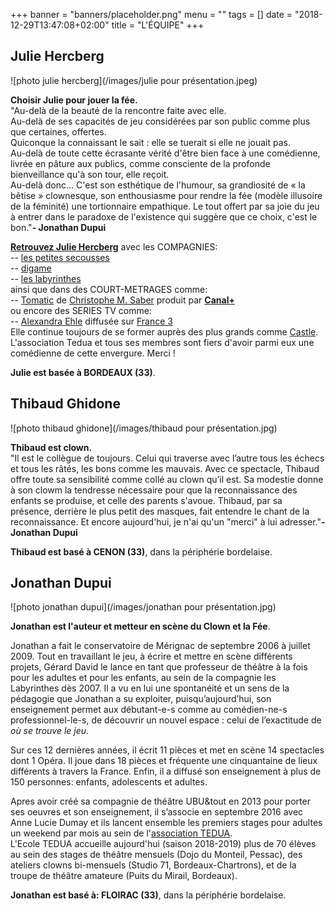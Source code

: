 +++
banner = "banners/placeholder.png"
menu = ""
tags = []
date = "2018-12-29T13:47:08+02:00"
title = "L'ÉQUIPE"
+++

## Julie Hercberg 

![photo julie hercberg](/images/julie pour présentation.jpeg)

**Choisir Julie pour jouer la fée.**<br>"Au-delà de la beauté de la rencontre faite avec elle.<br>Au-delà de ses capacités de jeu considérées par son public comme plus que certaines, offertes.<br>Quiconque la connaissant le sait : elle se tuerait si elle ne jouait pas.<br>Au-delà de toute cette écrasante vérité d'être bien face à une comédienne, livrée en pâture aux publics, comme consciente de la profonde bienveillance qu'à son tour, elle reçoit.<br>Au-delà donc... C'est son esthétique de l'humour, sa grandiosité de « la bêtise » clownesque, son enthousiasme pour rendre la fée (modèle illusoire de la féminité) une tortionnaire empathique. Le tout offert par sa joie du jeu à entrer dans le paradoxe de l'existence qui suggère que ce choix, c'est le bon."**- Jonathan Dupui**

**[Retrouvez Julie Hercberg](https://www.facebook.com/jherc.herc)** avec les COMPAGNIES:<br>
-- [les petites secousses](http://www.petitessecousses.fr/Les) <br>
-- [digame](http://www.compagniedigame.com)<br>
-- [les labyrinthes](https://www.facebook.com/leslabyrinthes/Les)<br>
ainsi que dans des COURT-METRAGES comme:<br>
-- [Tomatic](https://vimeo.com/279399629) de [Christophe M. Saber](https://www.christophemsaber.com/) produit par **[Canal+](https://www.mycanal.fr/chaines/canalplus)**<br>
ou encore des SERIES TV comme: <br>
-- [Alexandra Ehle](https://television.telerama.fr/tele/films/alexandra-ehle,123703876,videos.php) diffusée sur [France 3](https://www.france.tv/france-3/) <br>
Elle continue toujours de se former auprès des plus grands comme [Castle](https://www.itnewyork.org/it-new-york/Robert). 
<br>L'association Tedua et tous ses membres sont fiers d'avoir parmi eux une comédienne de cette envergure. Merci !

**Julie est basée à BORDEAUX (33)**.

## Thibaud Ghidone

![photo thibaud ghidone](/images/thibaud pour présentation.jpg)

**Thibaud est clown.**    
"Il est le collègue de toujours. Celui qui traverse avec l’autre tous les échecs et tous les râtés, les bons comme les mauvais. Avec ce spectacle, Thibaud offre toute sa sensibilité comme collé au clown qu’il est. Sa modestie donne à son clowm la tendresse nécessaire pour que la reconnaissance des enfants se produise, et celle des parents s'avoue. Thibaud, par sa présence, derrière le plus petit des masques, fait entendre le chant de la reconnaissance. Et encore aujourd'hui, je n'ai qu'un "merci" à lui adresser."**- Jonathan Dupui**

**Thibaud est basé à CENON (33)**, dans la périphérie bordelaise.

## Jonathan Dupui

![photo jonathan dupui](/images/jonathan pour présentation.jpg)

**Jonathan est l'auteur et metteur en scène du Clown et la Fée**.

Jonathan a fait le conservatoire de Mérignac de septembre 2006 à juillet 2009. Tout en travaillant le jeu, à écrire et mettre en scène différents projets, Gérard David le lance en tant que professeur de théâtre à la fois pour les adultes et pour les enfants, au sein de la compagnie les Labyrinthes dès 2007.
Il a vu en lui une spontanéité et un sens de la pédagogie que Jonathan a su exploiter, puisqu’aujourd’hui, son enseignement permet aux débutant-e-s comme au comédien-ne-s professionnel-le-s, de découvrir un nouvel espace : celui de l’exactitude de *où se trouve le jeu*.

Sur ces 12 dernières années, il écrit 11 pièces et met en scène 14 spectacles dont 1 Opéra. Il joue dans 18 pièces et fréquente une cinquantaine de lieux différents à travers la France. Enfin, il a diffusé son enseignement à plus de 150 personnes: enfants, adolescents et adultes.

Apres avoir créé sa compagnie de théâtre UBU&tout en 2013 pour porter ses oeuvres et son enseignement, il s’associe en septembre 2016 avec Anne Lucie Dumay et ils lancent ensemble les premiers stages pour adultes un weekend par mois au sein de l'[association TEDUA](association-tedua.fr).<br>
L'Ecole TEDUA accueille aujourd'hui (saison 2018-2019) plus de 70 élèves au sein des stages de théâtre mensuels (Dojo du Monteil, Pessac), des ateliers clowns bi-mensuels (Studio 71, Bordeaux-Chartrons), et de la troupe de théâtre amateure (Puits du Mirail, Bordeaux).

**Jonathan est basé à: FLOIRAC (33)**, dans la périphérie bordelaise.

